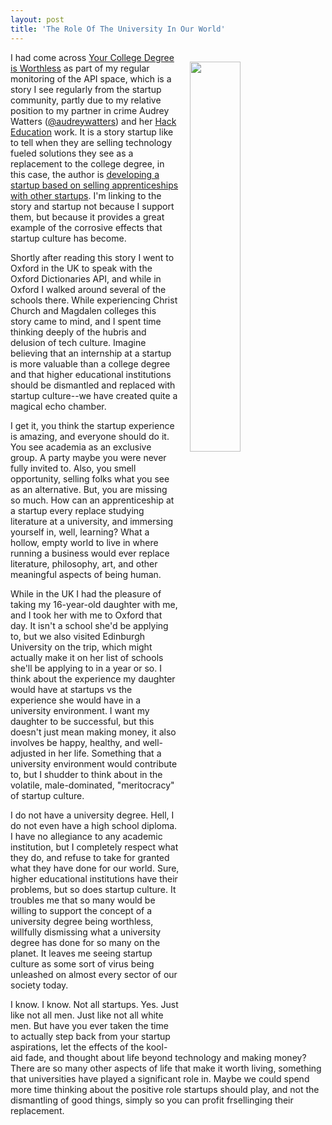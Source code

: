 ```yaml
---
layout: post
title: 'The Role Of The University In Our World'
---
```

<p><img style="padding: 15px;" src="http://kinlane-productions.s3.amazonaws.com/api_evangelist_site/blog/christ_church.png" alt="" width="40%" align="right" /></p>
<p>I had come across&nbsp;<a href="https://medium.com/the-mission/your-college-degree-is-worthless-504d6f9e394c">Your College Degree is Worthless</a> as part of my regular monitoring of the API space, which is a story I see regularly from the startup community, partly due to my relative position to my partner in crime Audrey Watters (<a href="https://twitters.com/audreywatters">@audreywatters</a>) and her&nbsp;<a href="http://hackeducation.com">Hack Education</a> work. It is a story startup like to tell when they are selling technology fueled solutions they see as a replacement to the college degree, in this case, the author is <a href="https://discoverpraxis.com/">developing a startup based on selling apprenticeships with other startups</a>. I'm linking to the story and startup not because I support them, but because it provides a great example of the corrosive effects that startup culture has become.</p>
<p>Shortly after reading this story I went to Oxford in the UK to speak with the Oxford Dictionaries API, and while in Oxford I walked around several of the schools there. While experiencing Christ Church and Magdalen colleges this story came to mind, and I spent time thinking deeply of the hubris and delusion of tech culture. Imagine believing&nbsp;that an internship at a startup is more valuable than a college degree and that higher educational institutions should be dismantled and replaced with startup culture--we have created quite a magical echo chamber.</p>
<p>I get it, you think the startup experience is amazing, and everyone should do it. You see academia as an exclusive group. A party maybe you were never fully invited to. Also, you smell opportunity, selling folks what you see as an alternative. But, you are missing so much. How can an apprenticeship at a startup every replace studying literature at a university, and immersing yourself in, well, learning? What a hollow, empty world to live in where running a business would ever replace literature, philosophy, art, and other meaningful aspects of being human.</p>
<p>While in the UK I had the pleasure of taking my 16-year-old daughter with me, and I took her with me to Oxford that day. It isn't a school she'd be applying to, but we also visited Edinburgh University on the trip, which might actually make it on her list of schools she'll be applying to in a year or so. I think about the experience my daughter would have at startups vs the experience she would have in a university environment. I want my daughter to be successful, but this doesn't just mean making money, it also involves be happy, healthy, and well-adjusted in her life. Something that a university environment would contribute to, but I shudder to think about in the volatile, male-dominated, "meritocracy" of startup culture.</p>
<p>I do not have a university degree. Hell, I do not even have a high school diploma. I have no allegiance to any academic institution, but I completely respect what they do, and refuse to take for granted what they have done for our world. Sure, higher educational institutions have their problems, but so does startup culture. It troubles me that so many would be willing to support the concept of a university degree being worthless, willfully dismissing what a university degree has done for so many on the planet. It leaves me seeing startup culture as some sort of virus being unleashed on almost every sector of our society today.</p>
<p>I know. I know. Not all startups. Yes. Just like not all men. Just like not all white men. But have you ever taken the time to actually step back from your startup aspirations, let the effects of the kool-aid fade, and thought about life beyond technology and making money? There are so many other aspects of life that make it worth living, something that universities have played a significant role in. Maybe we could spend more time thinking about the positive role startups should play, and not the dismantling of good things, simply so you can profit frsellinging their replacement.</p>